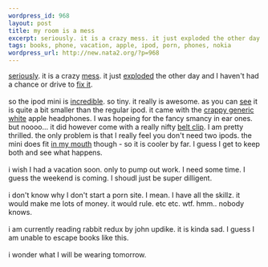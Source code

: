 ```yaml
--- 
wordpress_id: 968
layout: post
title: my room is a mess
excerpt: seriously. it is a crazy mess. it just exploded the other day and I haven't had a chance or ...
tags: books, phone, vacation, apple, ipod, porn, phones, nokia
wordpress_url: http://new.nata2.org/?p=968
---
```

<a href="http://nata2.info/pictures/misc/phone_camera/nokia_6600/091220040045/Nokia6600(046).jpg">seriously</a>. it is a crazy <a href="http://nata2.info/pictures/misc/phone_camera/nokia_6600/091220040045/Nokia6600(044).jpg">mess</a>. it just <a href="http://nata2.info/pictures/misc/phone_camera/nokia_6600/091220040045/Nokia6600(043).jpg">exploded</a> the other day and I haven't had a chance or drive to <a href="http://nata2.info/pictures/misc/phone_camera/nokia_6600/091220040045/Nokia6600(038).jpg">fix it</a>. <br/><br/>so the ipod mini is <a href="http://nata2.info/pictures/misc/phone_camera/nokia_6600/091220040045/Nokia6600(032).jpg">incredible</a>. so tiny. it really is awesome. as you can <a href="http://nata2.info/pictures/misc/phone_camera/nokia_6600/091220040045/Nokia6600(034).jpg">see</a> it is quite a bit smaller than the regular ipod. it came with the <a href="http://nata2.info/pictures/misc/phone_camera/nokia_6600/091220040045/Nokia6600(039).jpg">crappy generic white</a> apple headphones. I was hopeing for the fancy smancy in ear ones. but noooo... it did however come with a really nifty <a href="http://nata2.info/pictures/misc/phone_camera/nokia_6600/091220040045/Nokia6600(041).jpg">belt clip</a>. I am pretty thrilled. the only problem is that I really feel you don't need two ipods. the mini does fit <a href="http://nata2.info/pictures/misc/phone_camera/nokia_6600/091220040141/Nokia6600(047).jpg">in my mouth</a> though - so it is cooler by far. I guess I get to keep both and see what happens.<br/><br/>i wish I had a vacation soon. only to pump out work. I need some time. I guess the weekend is coming. I shoudl just be super dilligent.<br/><br/>i don't know why I don't start a porn site. I mean. I have all the skillz. it would make me lots of money. it would rule. etc etc. wtf. hmm.. nobody knows. <br/><br/>i am currently reading rabbit redux by john updike. it is kinda sad. I guess I am unable to escape books like this. <Br><br/>i wonder what I will be wearing tomorrow.
